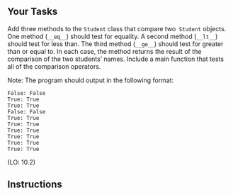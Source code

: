 ## Your Tasks

Add three methods to the `Student` class that compare two` Student` objects. One method (`__eq__`) should test for equality. A second method (`__lt__`) should test for less than. The third method (`__ge__`) should test for greater than or equal to. In each case, the method returns the result of the comparison of the two students’ names. Include a main function that tests all of the comparison operators.

Note: The program should output in the following format:

```
False: False
True: True
True: True
False: False
True: True
True: True
True: True
True: True
True: True
True: True
```

(LO: 10.2)

## Instructions
